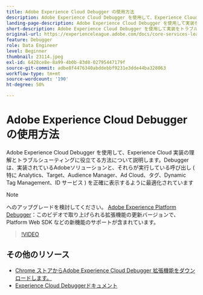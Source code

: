 ```yaml
---
title: Adobe Experience Cloud Debugger の使用方法
description: Adobe Experience Cloud Debugger を使用して、Experience Cloud 実装の理解とトラブルシューティングに役立てる方法について説明します。
landing-page-description: Adobe Experience Cloud Debugger を使用して実装をトラブルシューティングする方法を説明します。実装されている Adobe ソリューションと、呼び出しの内容を理解します。
short-description: Adobe Experience Cloud Debugger を使用して実装をトラブルシューティングする方法を説明します。実装されている Adobe ソリューションと、呼び出しの内容を理解します。
original-url: https://experienceleague.adobe.com/docs/core-services-learn/tutorials/debugger/use-the-experience-cloud-debugger.html
feature: Debugger
role: Data Engineer
level: Beginner
thumbnail: 23114.jpeg
exl-id: 6428ce8e-8a99-4b0b-83d8-02795447179f
source-git-commit: adbe8f4476340abddebbf9231e3dde44ba328063
workflow-type: tm+mt
source-wordcount: '190'
ht-degree: 50%

---
```


# Adobe Experience Cloud Debugger の使用方法

Adobe Experience Cloud Debugger を使用して、Experience Cloud 実装の理解とトラブルシューティングに役立てる方法について説明します。Debugger は、実装されているAdobeソリューションと、それらが実行している呼び出し ( 特に Analytics、Target、Audience Manager、Ad Cloud、タグ、Dynamic Tag Management、ID サービス ) を正確に表示するように最適化されています

>[!NOTE]
>
>へのアップグレードを検討してください。 [Adobe Experience Platform Debugger](../overview.md)：このビデオで取り上げられる拡張機能の更新バージョンで、Platform Web SDK などの新機能のサポートが含まれています。


>[!VIDEO](https://video.tv.adobe.com/v/23064/?quality=12)

## その他のリソース

* [Chrome ストアからAdobe Experience Cloud Debugger 拡張機能をダウンロードします。](https://chrome.google.com/webstore/detail/adobe-experience-cloud-de/ocdmogmohccmeicdhlhhgepeaijenapj)
* [Experience Cloud Debuggerドキュメント](https://docs.adobe.com/content/help/ja-JP/experience-cloud/user-guides/home.translate.html)
